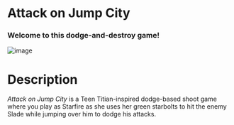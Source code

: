 # Attack on Jump City

### Welcome to this dodge-and-destroy game!
![image](https://github.com/user-attachments/assets/ecf3ea13-28e9-4f5a-a3ee-4dedae77be74)
# Description
_Attack on Jump City_ is a Teen Titian-inspired dodge-based shoot game where you play as Starfire as she uses her green starbolts to hit the enemy Slade while jumping over him to dodge his attacks. 
